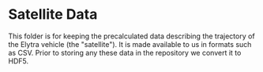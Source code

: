 # Satellite Data

This folder is for keeping the precalculated data describing
the trajectory of the Elytra vehicle (the "satellite"). It is
made available to us in formats such as CSV. Prior to storing
any these data in the repository we convert it to HDF5.
